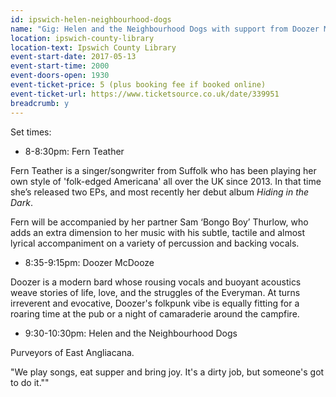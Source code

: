 ```yaml
---
id: ipswich-helen-neighbourhood-dogs
name: "Gig: Helen and the Neighbourhood Dogs with support from Doozer McDooze and Fern Teather"
location: ipswich-county-library
location-text: Ipswich County Library
event-start-date: 2017-05-13
event-start-time: 2000
event-doors-open: 1930
event-ticket-price: 5 (plus booking fee if booked online)
event-ticket-url: https://www.ticketsource.co.uk/date/339951
breadcrumb: y
---
```


Set times:

* 8-8:30pm: Fern Teather

Fern Teather is a singer/songwriter from Suffolk who has been playing her own style of 'folk-edged Americana' all over the UK since 2013. In that time she’s released two EPs, and most recently her debut album <cite>Hiding in the Dark</cite>.

Fern will be accompanied by her partner Sam ‘Bongo Boy’ Thurlow, who adds an extra dimension to her music with his subtle, tactile and almost lyrical accompaniment on a variety of percussion and backing vocals.

* 8:35-9:15pm: Doozer McDooze

Doozer is a modern bard whose rousing vocals and buoyant acoustics weave stories of life, love, and the struggles of the Everyman. At turns irreverent and evocative, Doozer's folkpunk vibe is equally fitting for a roaring time at the pub or a night of camaraderie around the campfire.

* 9:30-10:30pm: Helen and the Neighbourhood Dogs

Purveyors of East Angliacana.

"We play songs, eat supper and bring joy. It's a dirty job, but someone's got to do it.""
